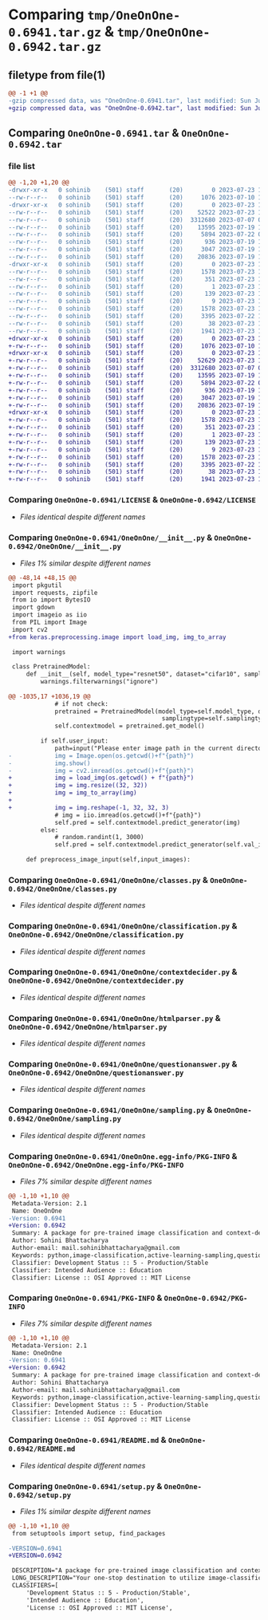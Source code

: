 # Comparing `tmp/OneOnOne-0.6941.tar.gz` & `tmp/OneOnOne-0.6942.tar.gz`

## filetype from file(1)

```diff
@@ -1 +1 @@
-gzip compressed data, was "OneOnOne-0.6941.tar", last modified: Sun Jul 23 18:05:40 2023, max compression
+gzip compressed data, was "OneOnOne-0.6942.tar", last modified: Sun Jul 23 18:15:22 2023, max compression
```

## Comparing `OneOnOne-0.6941.tar` & `OneOnOne-0.6942.tar`

### file list

```diff
@@ -1,20 +1,20 @@
-drwxr-xr-x   0 sohinib    (501) staff       (20)        0 2023-07-23 18:05:40.677526 OneOnOne-0.6941/
--rw-r--r--   0 sohinib    (501) staff       (20)     1076 2023-07-10 14:29:42.000000 OneOnOne-0.6941/LICENSE
-drwxr-xr-x   0 sohinib    (501) staff       (20)        0 2023-07-23 18:05:40.674091 OneOnOne-0.6941/OneOnOne/
--rw-r--r--   0 sohinib    (501) staff       (20)    52522 2023-07-23 18:05:29.000000 OneOnOne-0.6941/OneOnOne/__init__.py
--rw-r--r--   0 sohinib    (501) staff       (20)  3312680 2023-07-07 06:05:06.000000 OneOnOne-0.6941/OneOnOne/classes.py
--rw-r--r--   0 sohinib    (501) staff       (20)    13595 2023-07-19 15:12:53.000000 OneOnOne-0.6941/OneOnOne/classification.py
--rw-r--r--   0 sohinib    (501) staff       (20)     5894 2023-07-22 03:02:07.000000 OneOnOne-0.6941/OneOnOne/contextdecider.py
--rw-r--r--   0 sohinib    (501) staff       (20)      936 2023-07-19 15:12:54.000000 OneOnOne-0.6941/OneOnOne/htmlparser.py
--rw-r--r--   0 sohinib    (501) staff       (20)     3047 2023-07-19 17:26:04.000000 OneOnOne-0.6941/OneOnOne/questionanswer.py
--rw-r--r--   0 sohinib    (501) staff       (20)    20836 2023-07-19 15:12:54.000000 OneOnOne-0.6941/OneOnOne/sampling.py
-drwxr-xr-x   0 sohinib    (501) staff       (20)        0 2023-07-23 18:05:40.676744 OneOnOne-0.6941/OneOnOne.egg-info/
--rw-r--r--   0 sohinib    (501) staff       (20)     1578 2023-07-23 18:05:40.000000 OneOnOne-0.6941/OneOnOne.egg-info/PKG-INFO
--rw-r--r--   0 sohinib    (501) staff       (20)      351 2023-07-23 18:05:40.000000 OneOnOne-0.6941/OneOnOne.egg-info/SOURCES.txt
--rw-r--r--   0 sohinib    (501) staff       (20)        1 2023-07-23 18:05:40.000000 OneOnOne-0.6941/OneOnOne.egg-info/dependency_links.txt
--rw-r--r--   0 sohinib    (501) staff       (20)      139 2023-07-23 18:05:40.000000 OneOnOne-0.6941/OneOnOne.egg-info/requires.txt
--rw-r--r--   0 sohinib    (501) staff       (20)        9 2023-07-23 18:05:40.000000 OneOnOne-0.6941/OneOnOne.egg-info/top_level.txt
--rw-r--r--   0 sohinib    (501) staff       (20)     1578 2023-07-23 18:05:40.677152 OneOnOne-0.6941/PKG-INFO
--rw-r--r--   0 sohinib    (501) staff       (20)     3395 2023-07-22 18:26:11.000000 OneOnOne-0.6941/README.md
--rw-r--r--   0 sohinib    (501) staff       (20)       38 2023-07-23 18:05:40.677647 OneOnOne-0.6941/setup.cfg
--rw-r--r--   0 sohinib    (501) staff       (20)     1941 2023-07-23 18:05:34.000000 OneOnOne-0.6941/setup.py
+drwxr-xr-x   0 sohinib    (501) staff       (20)        0 2023-07-23 18:15:22.346150 OneOnOne-0.6942/
+-rw-r--r--   0 sohinib    (501) staff       (20)     1076 2023-07-10 14:29:42.000000 OneOnOne-0.6942/LICENSE
+drwxr-xr-x   0 sohinib    (501) staff       (20)        0 2023-07-23 18:15:22.340398 OneOnOne-0.6942/OneOnOne/
+-rw-r--r--   0 sohinib    (501) staff       (20)    52629 2023-07-23 18:15:07.000000 OneOnOne-0.6942/OneOnOne/__init__.py
+-rw-r--r--   0 sohinib    (501) staff       (20)  3312680 2023-07-07 06:05:06.000000 OneOnOne-0.6942/OneOnOne/classes.py
+-rw-r--r--   0 sohinib    (501) staff       (20)    13595 2023-07-19 15:12:53.000000 OneOnOne-0.6942/OneOnOne/classification.py
+-rw-r--r--   0 sohinib    (501) staff       (20)     5894 2023-07-22 03:02:07.000000 OneOnOne-0.6942/OneOnOne/contextdecider.py
+-rw-r--r--   0 sohinib    (501) staff       (20)      936 2023-07-19 15:12:54.000000 OneOnOne-0.6942/OneOnOne/htmlparser.py
+-rw-r--r--   0 sohinib    (501) staff       (20)     3047 2023-07-19 17:26:04.000000 OneOnOne-0.6942/OneOnOne/questionanswer.py
+-rw-r--r--   0 sohinib    (501) staff       (20)    20836 2023-07-19 15:12:54.000000 OneOnOne-0.6942/OneOnOne/sampling.py
+drwxr-xr-x   0 sohinib    (501) staff       (20)        0 2023-07-23 18:15:22.345134 OneOnOne-0.6942/OneOnOne.egg-info/
+-rw-r--r--   0 sohinib    (501) staff       (20)     1578 2023-07-23 18:15:22.000000 OneOnOne-0.6942/OneOnOne.egg-info/PKG-INFO
+-rw-r--r--   0 sohinib    (501) staff       (20)      351 2023-07-23 18:15:22.000000 OneOnOne-0.6942/OneOnOne.egg-info/SOURCES.txt
+-rw-r--r--   0 sohinib    (501) staff       (20)        1 2023-07-23 18:15:22.000000 OneOnOne-0.6942/OneOnOne.egg-info/dependency_links.txt
+-rw-r--r--   0 sohinib    (501) staff       (20)      139 2023-07-23 18:15:22.000000 OneOnOne-0.6942/OneOnOne.egg-info/requires.txt
+-rw-r--r--   0 sohinib    (501) staff       (20)        9 2023-07-23 18:15:22.000000 OneOnOne-0.6942/OneOnOne.egg-info/top_level.txt
+-rw-r--r--   0 sohinib    (501) staff       (20)     1578 2023-07-23 18:15:22.345684 OneOnOne-0.6942/PKG-INFO
+-rw-r--r--   0 sohinib    (501) staff       (20)     3395 2023-07-22 18:26:11.000000 OneOnOne-0.6942/README.md
+-rw-r--r--   0 sohinib    (501) staff       (20)       38 2023-07-23 18:15:22.346306 OneOnOne-0.6942/setup.cfg
+-rw-r--r--   0 sohinib    (501) staff       (20)     1941 2023-07-23 18:15:16.000000 OneOnOne-0.6942/setup.py
```

### Comparing `OneOnOne-0.6941/LICENSE` & `OneOnOne-0.6942/LICENSE`

 * *Files identical despite different names*

### Comparing `OneOnOne-0.6941/OneOnOne/__init__.py` & `OneOnOne-0.6942/OneOnOne/__init__.py`

 * *Files 1% similar despite different names*

```diff
@@ -48,14 +48,15 @@
 import pkgutil
 import requests, zipfile
 from io import BytesIO
 import gdown
 import imageio as iio
 from PIL import Image
 import cv2
+from keras.preprocessing.image import load_img, img_to_array
 
 import warnings
 
 class PretrainedModel:
     def __init__(self, model_type="resnet50", dataset="cifar10", samplingtype="none"):
         warnings.filterwarnings("ignore")
 
@@ -1035,17 +1036,19 @@
             # if not check:
             pretrained = PretrainedModel(model_type=self.model_type, dataset=self.dataset,
                                           samplingtype=self.samplingtype)
             self.contextmodel = pretrained.get_model()
 
         if self.user_input:
             path=input("Please enter image path in the current directory (str):    ")
-            img = Image.open(os.getcwd()+f"{path}")
-            img.show()
-            img = cv2.imread(os.getcwd()+f"{path}")
+            img = load_img(os.getcwd() + f"{path}")
+            img = img.resize((32, 32))
+            img = img_to_array(img)
+
+            img = img.reshape(-1, 32, 32, 3)
             # img = iio.imread(os.getcwd()+f"{path}")
             self.pred = self.contextmodel.predict_generator(img)
         else:
             # random.randint(1, 3000)
             self.pred = self.contextmodel.predict_generator(self.val_it, random.randint(1, 16))
 
     def preprocess_image_input(self,input_images):
```

### Comparing `OneOnOne-0.6941/OneOnOne/classes.py` & `OneOnOne-0.6942/OneOnOne/classes.py`

 * *Files identical despite different names*

### Comparing `OneOnOne-0.6941/OneOnOne/classification.py` & `OneOnOne-0.6942/OneOnOne/classification.py`

 * *Files identical despite different names*

### Comparing `OneOnOne-0.6941/OneOnOne/contextdecider.py` & `OneOnOne-0.6942/OneOnOne/contextdecider.py`

 * *Files identical despite different names*

### Comparing `OneOnOne-0.6941/OneOnOne/htmlparser.py` & `OneOnOne-0.6942/OneOnOne/htmlparser.py`

 * *Files identical despite different names*

### Comparing `OneOnOne-0.6941/OneOnOne/questionanswer.py` & `OneOnOne-0.6942/OneOnOne/questionanswer.py`

 * *Files identical despite different names*

### Comparing `OneOnOne-0.6941/OneOnOne/sampling.py` & `OneOnOne-0.6942/OneOnOne/sampling.py`

 * *Files identical despite different names*

### Comparing `OneOnOne-0.6941/OneOnOne.egg-info/PKG-INFO` & `OneOnOne-0.6942/OneOnOne.egg-info/PKG-INFO`

 * *Files 7% similar despite different names*

```diff
@@ -1,10 +1,10 @@
 Metadata-Version: 2.1
 Name: OneOnOne
-Version: 0.6941
+Version: 0.6942
 Summary: A package for pre-trained image classification and context-decider for question-answering chatbots.
 Author: Sohini Bhattacharya
 Author-email: mail.sohinibhattacharya@gmail.com
 Keywords: python,image-classification,active-learning-sampling,question-answering,pre-trained models,tiny-image-net,cifar10
 Classifier: Development Status :: 5 - Production/Stable
 Classifier: Intended Audience :: Education
 Classifier: License :: OSI Approved :: MIT License
```

### Comparing `OneOnOne-0.6941/PKG-INFO` & `OneOnOne-0.6942/PKG-INFO`

 * *Files 7% similar despite different names*

```diff
@@ -1,10 +1,10 @@
 Metadata-Version: 2.1
 Name: OneOnOne
-Version: 0.6941
+Version: 0.6942
 Summary: A package for pre-trained image classification and context-decider for question-answering chatbots.
 Author: Sohini Bhattacharya
 Author-email: mail.sohinibhattacharya@gmail.com
 Keywords: python,image-classification,active-learning-sampling,question-answering,pre-trained models,tiny-image-net,cifar10
 Classifier: Development Status :: 5 - Production/Stable
 Classifier: Intended Audience :: Education
 Classifier: License :: OSI Approved :: MIT License
```

### Comparing `OneOnOne-0.6941/README.md` & `OneOnOne-0.6942/README.md`

 * *Files identical despite different names*

### Comparing `OneOnOne-0.6941/setup.py` & `OneOnOne-0.6942/setup.py`

 * *Files 1% similar despite different names*

```diff
@@ -1,10 +1,10 @@
 from setuptools import setup, find_packages
 
-VERSION=0.6941
+VERSION=0.6942
 
 DESCRIPTION="A package for pre-trained image classification and context-decider for question-answering chatbots."
 LONG_DESCRIPTION="Your one-stop destination to utilize image-classification models with just one line of code. A library meant to simplify your life by providing you with pre-trained models like ResNet50, EfficientNetVB6, VGG19, etc. You can simply opt for training your own models from scratch by just tweaking a few values. If you want to try popular active-learning sampling methods on image classification, no need to worry! This library has got you covered. Along with that for simple-bridging and basic into NLP, we have context-deciders, HTML parsers and simple chatbot object classes, to create an interface similar to Google Lens. You input an image or item that you are curious about and you can ask one-on-one questions from the chatbot. This is made possible by using the tiny imagenet dataset. This library is being actively updated and new features are being added frequently. New datasets and pre-trained models will be updated soon. Feel free to share your feedback! I would really appreciate it!"
 CLASSIFIERS=[
     'Development Status :: 5 - Production/Stable',
     'Intended Audience :: Education',
     'License :: OSI Approved :: MIT License',
```

